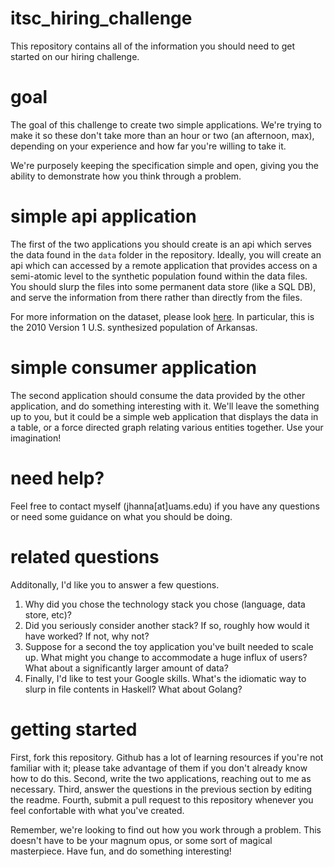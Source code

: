 itsc_hiring_challenge
================

This repository contains all of the information you should need to get started on our hiring challenge.

# goal

The goal of this challenge to create two simple applications.  We're trying to make it so these don't take more than an hour or two (an afternoon, max), depending on your experience and how far you're willing to take it.  

We're purposely keeping the specification simple and open, giving you the ability to demonstrate how you think through a problem.

# simple api application

The first of the two applications you should create is an api which serves the data found in the `data` folder in the repository.  Ideally, you will create an api which can accessed by a remote application that provides access on a semi-atomic level to the synthetic population found within the data files.  You should slurp the files into some permanent data store (like a SQL DB), and serve the information from there rather than directly from the files.

For more information on the dataset, please look [here](https://www.epimodels.org/midas/Rpubsyntdata1.do).  In particular, this is the 2010 Version 1 U.S. synthesized population of Arkansas.

# simple consumer application

The second application should consume the data provided by the other application, and do something interesting with it.  We'll leave the something up to you, but it could be a simple web application that displays the data in a table, or a force directed graph relating various entities together.  Use your imagination!

# need help?

Feel free to contact myself (jhanna[at]uams.edu) if you have any questions or need some guidance on what you should be doing.

# related questions

Additonally, I'd like you to answer a few questions.

1. Why did you chose the technology stack you chose (language, data store, etc)?
2. Did you seriously consider another stack?  If so, roughly how would it have worked?  If not, why not?
3. Suppose for a second the toy application you've built needed to scale up.  What might you change to accommodate a huge influx of users?  What about a significantly larger amount of data?
4. Finally, I'd like to test your Google skills.  What's the idiomatic way to slurp in file contents in Haskell?  What about Golang?

# getting started

First, fork this repository.  Github has a lot of learning resources if you're not familiar with it; please take advantage of them if you don't already know how to do this.  Second, write the two applications, reaching out to me as necessary.  Third, answer the questions in the previous section by editing the readme.  Fourth, submit a pull request to this repository whenever you feel confortable with what you've created.

Remember, we're looking to find out how you work through a problem.  This doesn't have to be your magnum opus, or some sort of magical masterpiece.  Have fun, and do something interesting!
